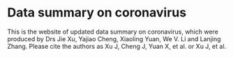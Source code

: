 # Data summary on coronavirus 
This is the website of updated data summary on coronavirus, which were produced by Drs Jie Xu, Yajiao Cheng, Xiaoling Yuan, We V. Li and Lanjing Zhang. 
Please cite the authors as Xu J, Cheng J, Yuan X, et al. or Xu J, et al.
